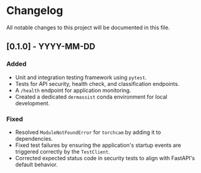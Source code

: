# Changelog

All notable changes to this project will be documented in this file.

## [0.1.0] - YYYY-MM-DD

### Added
- Unit and integration testing framework using `pytest`.
- Tests for API security, health check, and classification endpoints.
- A `/health` endpoint for application monitoring.
- Created a dedicated `dermassist` conda environment for local development.

### Fixed
- Resolved `ModuleNotFoundError` for `torchcam` by adding it to dependencies.
- Fixed test failures by ensuring the application's startup events are triggered correctly by the `TestClient`.
- Corrected expected status code in security tests to align with FastAPI's default behavior. 
